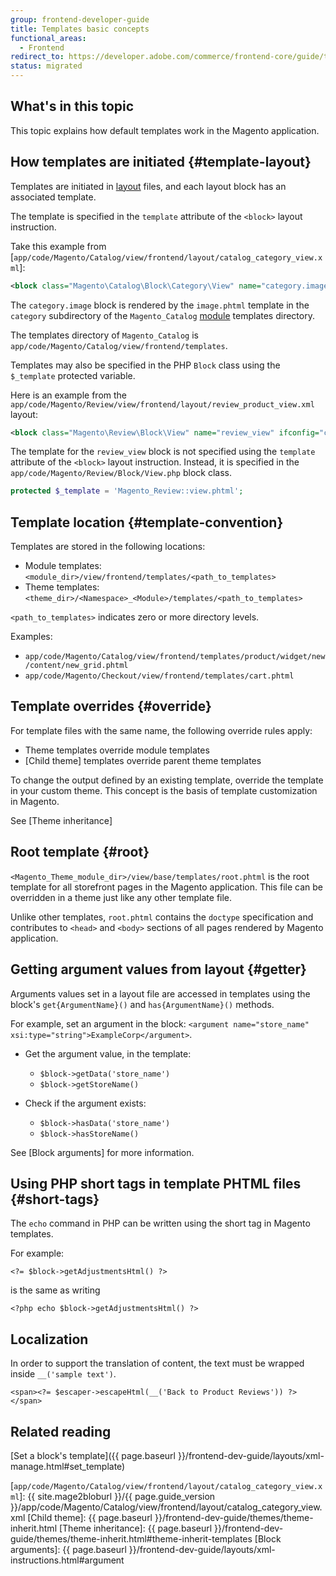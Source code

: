 ```yaml
---
group: frontend-developer-guide
title: Templates basic concepts
functional_areas:
  - Frontend
redirect_to: https://developer.adobe.com/commerce/frontend-core/guide/templates/override/
status: migrated
---
```


## What's in this topic

This topic explains how default templates work in the Magento application.

## How templates are initiated {#template-layout}

Templates are initiated in [layout](https://glossary.magento.com/layout) files, and
each layout block has an associated template.

The template is specified in the `template` attribute of the `<block>` layout instruction.

Take this example from [`app/code/Magento/Catalog/view/frontend/layout/catalog_category_view.xml`]:

```xml
<block class="Magento\Catalog\Block\Category\View" name="category.image" template="Magento_Catalog::category/image.phtml">
```

The `category.image` block is rendered by the `image.phtml` template in the `category` subdirectory of the `Magento_Catalog` [module](https://glossary.magento.com/module) templates directory.

The templates directory of `Magento_Catalog` is `app/code/Magento/Catalog/view/frontend/templates`.

Templates may also be specified in the PHP `Block` class using the `$_template` protected variable.

Here is an example from the `app/code/Magento/Review/view/frontend/layout/review_product_view.xml` layout:

```xml
<block class="Magento\Review\Block\View" name="review_view" ifconfig="catalog/review/active"/>
```

The template for the `review_view` block is not specified using the `template` attribute of the `<block>` layout instruction. Instead, it is specified in the `app/code/Magento/Review/Block/View.php` block class.

```php
protected $_template = 'Magento_Review::view.phtml';
```

## Template location {#template-convention}

 Templates are stored in the following locations:

*  Module templates: `<module_dir>/view/frontend/templates/<path_to_templates>`
*  Theme templates: `<theme_dir>/<Namespace>_<Module>/templates/<path_to_templates>`

`<path_to_templates>` indicates zero or more directory levels.

Examples:

*  `app/code/Magento/Catalog/view/frontend/templates/product/widget/new/content/new_grid.phtml`
*  `app/code/Magento/Checkout/view/frontend/templates/cart.phtml`

## Template overrides {#override}

For template files with the same name, the following override rules apply:

*  Theme templates override module templates
*  [Child theme] templates override parent theme templates

To change the output defined by an existing template, override the template in your custom theme.
This concept is the basis of template customization in Magento.

See [Theme inheritance]

## Root template {#root}

`<Magento_Theme_module_dir>/view/base/templates/root.phtml` is the root template for all storefront pages in the Magento application.
This file can be overridden in a theme just like any other template file.

Unlike other templates, `root.phtml` contains the `doctype` specification and contributes to `<head>` and `<body>` sections of all pages rendered by Magento application.

## Getting argument values from layout {#getter}

Arguments values set in a layout file are accessed in templates using the block's `get{ArgumentName}()` and `has{ArgumentName}()` methods.

For example, set an argument in the block: `<argument name="store_name" xsi:type="string">ExampleCorp</argument>`.

*  Get the argument value, in the template:

   *  `$block->getData('store_name')`
   *  `$block->getStoreName()`

*  Check if the argument exists:

   *  `$block->hasData('store_name')`
   *  `$block->hasStoreName()`

See [Block arguments] for more information.

## Using PHP short tags in template PHTML files {#short-tags}

The `echo` command in PHP can be written using the short tag in Magento templates.

For example:

```phtml
<?= $block->getAdjustmentsHtml() ?>
```

is the same as writing

```phtml
<?php echo $block->getAdjustmentsHtml() ?>
```

## Localization

In order to support the translation of content, the text must be wrapped inside `__('sample text')`.

```phtml
<span><?= $escaper->escapeHtml(__('Back to Product Reviews')) ?></span>
```

## Related reading

[Set a block's template]({{ page.baseurl }}/frontend-dev-guide/layouts/xml-manage.html#set_template)

[`app/code/Magento/Catalog/view/frontend/layout/catalog_category_view.xml`]: {{ site.mage2bloburl }}/{{ page.guide_version }}/app/code/Magento/Catalog/view/frontend/layout/catalog_category_view.xml
[Child theme]: {{ page.baseurl }}/frontend-dev-guide/themes/theme-inherit.html
[Theme inheritance]: {{ page.baseurl }}/frontend-dev-guide/themes/theme-inherit.html#theme-inherit-templates
[Block arguments]: {{ page.baseurl }}/frontend-dev-guide/layouts/xml-instructions.html#argument
